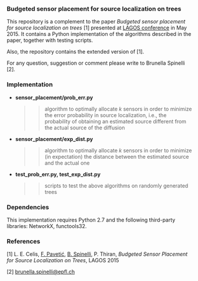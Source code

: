 ### Budgeted sensor placement for source localization on trees

This repository is a complement to the paper *Budgeted sensor placement for source localization on trees* [1] presented at [LAGOS conference](http://www.lia.ufc.br/lagos2015/index.php) in May 2015.
It contains a Python implementation of the algorithms described in the paper, together with testing scripts. 

Also, the repository contains the extended version of [1].  

For any question, suggestion or comment please write to Brunella Spinelli [2].

### Implementation
* __sensor_placement/prob_err.py__  
   >> algorithm to optimally allocate *k* sensors in order to minimize the error probability in source localization, i.e., the probability of obtaining an estimated source different from the actual source of the diffusion 
* __sensor_placement/exp_dist.py__  
   >> algorithm to optimally allocate *k* sensors in order to minimize (in expectation) the distance between the estimated source and the actual one
* __test_prob_err.py, test_exp_dist.py__  
    >> scripts to test the above algorithms on randomly generated trees

### Dependencies
This implementation requires Python 2.7 and the following third-party libraries: NetworkX,
functools32.

### References
[1] L. E. Celis, [F. Pavetić](https://github.com/fpavetic), [B. Spinelli](https://github.com/bmspinelli), P. Thiran, *Budgeted Sensor Placement for Source Localization on Trees*, LAGOS 2015 

[2] brunella.spinelli@epfl.ch
